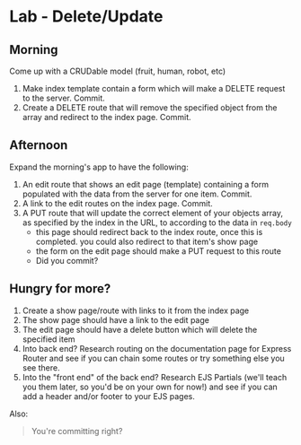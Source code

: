 # Lab - Delete/Update

## Morning

Come up with a CRUDable model (fruit, human, robot, etc)

<!-- 1. Set up a repo.
1. Create an express app. `.gitignore` your `node_modules`. Commit. -->
<!-- 1. Create an array of your CRUDable objects. Commit. -->
<!-- 1. Create an index route that renders a template that displays all your objects. Commit. -->
1. Make index template contain a form which will make a DELETE request to the server.  Commit.
1. Create a DELETE route that will remove the specified object from the array and redirect to the index page. Commit.

## Afternoon

Expand the morning's app to have the following:

1. An edit route that shows an edit page (template) containing a form populated with the data from the server for one item. Commit.
1. A link to the edit routes on the index page. Commit.
1. A PUT route that will update the correct element of your objects array, as specified by the index in the URL, to according to the data in `req.body`
    - this page should redirect back to the index route, once this is completed.  you could also redirect to that item's show page 
    - the form on the edit page should make a PUT request to this route
    - Did you commit?
    
## Hungry for more?

1. Create a show page/route with links to it from the index page
1. The show page should have a link to the edit page
1. The edit page should have a delete button which will delete the specified item
1. Into back end? Research routing on the documentation page for Express Router and see if you can chain some routes or try something else you see there.
1. Into the "front end" of the back end?  Research EJS Partials (we'll teach you them later, so you'd be on your own for now!) and see if you can add a header and/or footer to your EJS pages.

Also:
>You're committing right?
